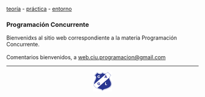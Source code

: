 [teoría](teoria.md)&nbsp;-&nbsp;[práctica](practica.md)&nbsp;-&nbsp;[entorno](entorno.md)

### Programación Concurrente
Bienvenidxs al sitio web correspondiente a la materia Programación Concurrente.
<br/>
<br/>
Comentarios bienvenidos, a web.ciu.programacion@gmail.com
<br/>
<hr/>
<center><img src="imagenes/logo-lamadrid-1.png" /></center>
